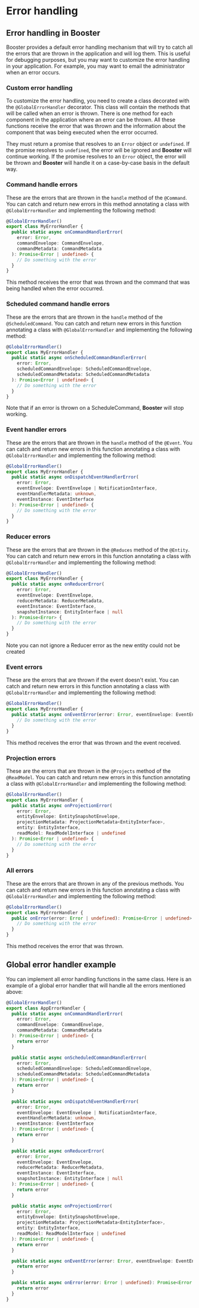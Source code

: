 # Error handling

## Error handling in Booster

Booster provides a default error handling mechanism that will try to catch all the errors that are thrown in the application and will log them. This is useful for debugging purposes, but you may want to customize the error handling in your application. For example, you may want to email the administrator when an error occurs.

### Custom error handling

To customize the error handling, you need to create a class decorated with the `@GlobalErrorHandler` decorator. This class will contain the methods that will be called when an error is thrown. There is one method for each component in the application where an error can be thrown. All these functions receive the error that was thrown and the information about the component that was being executed when the error occurred. 

They must return a promise that resolves to an `Error` object or `undefined`. If the promise resolves to `undefined`, the error will be ignored and **Booster** will continue working. If the promise resolves to an `Error` object, the error will be thrown and **Booster** will handle it on a case-by-case basis in the default way.

### Command handle errors

These are the errors that are thrown in the `handle` method of the `@Command`. You can catch and return new errors in this method annotating a class with `@GlobalErrorHandler` and implementing the following method:

```typescript
@GlobalErrorHandler()
export class MyErrorHandler {
  public static async onCommandHandlerError(
    error: Error,
    commandEnvelope: CommandEnvelope,
    commandMetadata: CommandMetadata
  ): Promise<Error | undefined> {
    // Do something with the error
  }
}
```

This method receives the error that was thrown and the command that was being handled when the error occurred. 

### Scheduled command handle errors

These are the errors that are thrown in the `handle` method of the `@ScheduledCommand`. You can catch and return new errors in this function annotating a class with `@GlobalErrorHandler` and implementing the following method:

```typescript
@GlobalErrorHandler()
export class MyErrorHandler {
  public static async onScheduledCommandHandlerError(
    error: Error,
    scheduledCommandEnvelope: ScheduledCommandEnvelope,
    scheduledCommandMetadata: ScheduledCommandMetadata
  ): Promise<Error | undefined> {
    // Do something with the error
  }
}
```

Note that if an error is thrown on a ScheduleCommand, **Booster** will stop working.

### Event handler errors

These are the errors that are thrown in the `handle` method of the `@Event`. You can catch and return new errors in this function annotating a class with `@GlobalErrorHandler` and implementing the following method:

```typescript
@GlobalErrorHandler()
export class MyErrorHandler {
  public static async onDispatchEventHandlerError(
    error: Error,
    eventEnvelope: EventEnvelope | NotificationInterface,
    eventHandlerMetadata: unknown,
    eventInstance: EventInterface
  ): Promise<Error | undefined> {
    // Do something with the error
  }
}
```

### Reducer errors

These are the errors that are thrown in the `@Reduces` method of the `@Entity`. You can catch and return new errors in this function annotating a class with `@GlobalErrorHandler` and implementing the following method:

```typescript
@GlobalErrorHandler()
export class MyErrorHandler {
  public static async onReducerError(
    error: Error,
    eventEnvelope: EventEnvelope,
    reducerMetadata: ReducerMetadata,
    eventInstance: EventInterface,
    snapshotInstance: EntityInterface | null
  ): Promise<Error> {
    // Do something with the error
  }
}
```

Note you can not ignore a Reducer error as the new entity could not be created

### Event errors

These are the errors that are thrown if the event doesn't exist. You can catch and return new errors in this function annotating a class with `@GlobalErrorHandler` and implementing the following method:

```typescript
@GlobalErrorHandler()
export class MyErrorHandler {
  public static async onEventError(error: Error, eventEnvelope: EventEnvelope): Promise<Error | undefined> {
    // Do something with the error
  }
}
```

This method receives the error that was thrown and the event received.

### Projection errors

These are the errors that are thrown in the `@Projects` method of the `@ReadModel`. You can catch and return new errors in this function annotating a class with `@GlobalErrorHandler` and implementing the following method:

```typescript
@GlobalErrorHandler()
export class MyErrorHandler {
  public static async onProjectionError(
    error: Error,
    entityEnvelope: EntitySnapshotEnvelope,
    projectionMetadata: ProjectionMetadata<EntityInterface>,
    entity: EntityInterface,
    readModel: ReadModelInterface | undefined
  ): Promise<Error | undefined> {
    // Do something with the error
  }
}
```

### All errors

These are the errors that are thrown in any of the previous methods. You can catch and return new errors in this function annotating a class with `@GlobalErrorHandler` and implementing the following method:

```typescript
@GlobalErrorHandler()
export class MyErrorHandler {
  public onError(error: Error | undefined): Promise<Error | undefined> {
    // Do something with the error
  }
}
```

This method receives the error that was thrown.

## Global error handler example

You can implement all error handling functions in the same class. Here is an example of a global error handler that will handle all the errors mentioned above:

```typescript
@GlobalErrorHandler()
export class AppErrorHandler {
  public static async onCommandHandlerError(
    error: Error,
    commandEnvelope: CommandEnvelope,
    commandMetadata: CommandMetadata
  ): Promise<Error | undefined> {
    return error
  }

  public static async onScheduledCommandHandlerError(
    error: Error,
    scheduledCommandEnvelope: ScheduledCommandEnvelope,
    scheduledCommandMetadata: ScheduledCommandMetadata
  ): Promise<Error | undefined> {
    return error
  }

  public static async onDispatchEventHandlerError(
    error: Error,
    eventEnvelope: EventEnvelope | NotificationInterface,
    eventHandlerMetadata: unknown,
    eventInstance: EventInterface
  ): Promise<Error | undefined> {
    return error
  }

  public static async onReducerError(
    error: Error,
    eventEnvelope: EventEnvelope,
    reducerMetadata: ReducerMetadata,
    eventInstance: EventInterface,
    snapshotInstance: EntityInterface | null
  ): Promise<Error | undefined> {
    return error
  }

  public static async onProjectionError(
    error: Error,
    entityEnvelope: EntitySnapshotEnvelope,
    projectionMetadata: ProjectionMetadata<EntityInterface>,
    entity: EntityInterface,
    readModel: ReadModelInterface | undefined
  ): Promise<Error | undefined> {
    return error
  }

  public static async onEventError(error: Error, eventEnvelope: EventEnvelope): Promise<Error | undefined> {
    return error
  }

  public static async onError(error: Error | undefined): Promise<Error | undefined> {
    return error
  }
}
```
